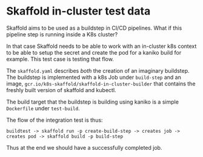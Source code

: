 # Skaffold in-cluster test data 

Skaffold aims to be used as a buildstep in CI/CD pipelines. 
What if this pipeline step is running inside a K8s cluster?
 
In that case Skaffold needs to be able to work with an in-cluster k8s context to be able to setup the secret and create the pod for a kaniko build for example. 
This test case is testing that flow.   
 
The `skaffold.yaml` describes _both_ the creation of an imaginary buildstep.
The buildstep is implemented with a k8s Job under  `build-step` and an image,
  `gcr.io/k8s-skaffold/skaffold-in-cluster-builder` that contains the freshly built version of skaffold and kubectl.

The build target that the buildstep is building using kaniko is a simple `Dockerfile` under `test-build`.

The flow of the integration test is thus: 

`buildtest -> skaffold run -p create-build-step -> creates job -> creates pod -> skaffold build -p build-step` 

Thus at the end we should have a successfully completed job.    
 
   
